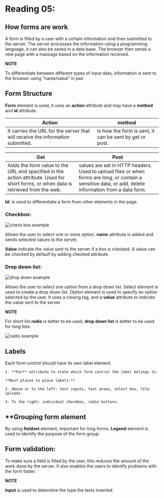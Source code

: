 # **Reading 05:**

## **How forms are work** 

A form is filled by a user with a certain information and then submitted to the server. The server processes the information using a programming language, it can also be saved in a data base. The browser then sends a new page with a massage based on the information received. 

**NOTE**

To differentiate between different types of input data, information is sent to the browser using “name/value” in pair. 

## **Form Structure** 

**Form** element is used, it uses an **action** attribute and may have a **method** and **id** attribute. 

**Action**  | **method**
-----------------|---------------
It carries the URL for the server that will receive the information submitted. | Is how the form is sent, it can be sent by get or post.




**Get** | **Post**
------------|-------------   
Adds the form value to the URL end specified in the action attribute. Used for short forms, or when data is retrieved from the web.| values are set in HTTP headers. Used to upload files or when forms are long, or contain a sensitive data, or add, delete information from a data form. 

**Id:** is used to differentiate a form from other elements in the page.  
###  **Checkbox:** 

![check box example](checkbox.jpg)

Allows the user to select one or more option, **name** attribute is added and sends selected values to the server. 

**Value** indicate the value sent to the server if a box is checked. A value can be checked by defaulf by adding checked attribute. 

### **Drop down list:**

![drop down example](dropdownlist.jpg)

Allows the user to select one option from a drop down list. Select element is used to create a drop down list. Option element is used to specify an option selected by the user. It uses a closing tag, and a **value** attribute to indicate the value sent to the server. 

**NOTE** 

For short list **radio** is better to be used, **drop down list** is better to be used for long lists.

![radio example](radioinhtml.jpg)

## **Labels**
Each form control should have its own label element.

	1. **For** attribute to state which form control the label belongs to. 

    **Best places to place labels:**

    2. Above or to the left: text inputs, text areas, select box, file uploads. 

    3. To the right: individual checkbox, radio buttons. 
  
  ## **Grouping form element 
  
  By using **fieldset** element; important for long forms. **Legend** element is used to identify the     purpose of the form group. 

## **Form validation:**

To make sure a field is filled by the user, this reduces the amount of the work done by the server. It also enables the users to identify problems with the form faster. 

**NOTE** 

**Input** is used to determine the type the texts inserted.




 



